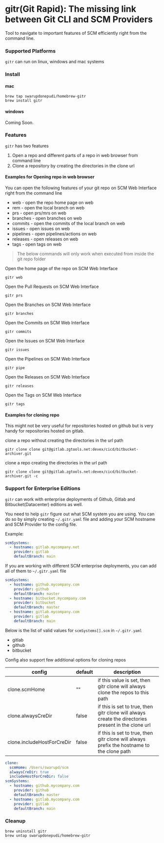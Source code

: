 # gitr(Git Rapid): The missing link between Git CLI and SCM Providers

Tool to navigate to important features of SCM efficiently right from the command line.

### Supported Platforms

`gitr` can run on linux, windows and mac systems

### Install

#### mac

```
brew tap swarupdonepudi/homebrew-gitr
brew install gitr
```

#### windows

Coming Soon.

### Features

`gitr` has two features

1. Open a repo and different parts of a repo in web browser from command line
2. Clone a repository by creating the directories in the clone url

#### Examples for Opening repo in web browser

You can open the following features of your git repo on SCM Web Interface right from the command line

* web - open the repo home page on web
* rem - open the local branch on web
* prs - open prs/mrs on web
* branches - open branches on web
* commits - open the commits of the local branch on web
* issues - open issues on web
* pipelines - open pipelines/actions on web
* releases - open releases on web
* tags - open tags on web

> The below commands will only work when executed from inside the git repo folder

Open the home page of the repo on SCM Web Interface

```
gitr web
```

Open the Pull Requests on SCM Web Interface

```
gitr prs
```

Open the Branches on SCM Web Interface

```
gitr branches
```

Open the Commits on SCM Web Interface

```
gitr commits
```

Open the Issues on SCM Web Interface

```
gitr issues
```

Open the Pipelines on SCM Web Interface

```
gitr pipe
```

Open the Releases on SCM Web Interface

```
gitr releases
```

Open the Tags on SCM Web Interface

```
gitr tags
```

#### Examples for cloning repo

This might not be very useful for repositories hosted on github but is very handy for repositories hosted on gitlab.

clone a repo without creating the directories in the url path

```shell
gitr clone clone git@gitlab.zgtools.net:devex/cicd/bitbucket-archiver.git
```

clone a repo creating the directories in the url path

```shell
gitr clone clone git@gitlab.zgtools.net:devex/cicd/bitbucket-archiver.git -c
```

### Support for Enterprise Editions

`gitr` can work with enterprise deployments of Github, Gitlab and Bitbucket(Datacenter) editions as well. 

You need to help `gitr` figure out what SCM system you are using. You can do so by simply creating `~/.gitr.yaml` file and adding *your* SCM hostname and SCM Provider to the config file.

Example:

```yaml
scmSystems:
  - hostname: gitlab.mycompany.net
    provider: gitlab
    defaultBranch: main
```

If you are working with different SCM enterprise deployments, you can add all of them to `~/.gitr.yaml` file

```yaml
scmSystems:
  - hostname: github.mycompany.com
    provider: github
    defaultBranch: master
  - hostname: bitbucket.mycompany.com
    provider: bitbucket
    defaultBranch: master
  - hostname: gitlab.mycompany.com
    provider: gitlab
    defaultBranch: main
```

Below is the list of valid values for `scmSystems[].scm` in `~/.gitr.yaml` 

* gitlab
* github
* bitbucket

Config also support few additional options for cloning repos

| config                     | default | description                                                                                          |
|----------------------------|---------|------------------------------------------------------------------------------------------------------|
| clone.scmHome              |  ""     | if this value is set, then gitr clone will always clone the repos to this path                |
| clone.alwaysCreDir         |  false  | if this is set to true, then gitr clone will always create the directories present in the clone url  |
| clone.includeHostForCreDir |  false  | if this is set to true, then gitr clone will always prefix the hostname to the clone path            |

```yaml
clone:
  scmHome: /Users/swarupd/scm
  alwaysCreDir: true
  includeHostForCreDir: false
scmSystems:
  - hostname: github.mycompany.com
    provider: github
    defaultBranch: master
  - hostname: gitlab.mycompany.com
    provider: gitlab
    defaultBranch: main
```


### Cleanup

```
brew uninstall gitr
brew untap swarupdonepudi/homebrew-gitr
```